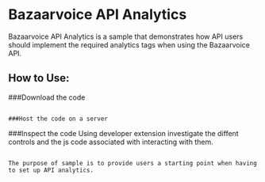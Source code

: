 Bazaarvoice API Analytics 
================

Bazaarvoice API Analytics is a sample that demonstrates how API users should implement the required analytics tags when using the Bazaarvoice API. 

How to Use:
----------------

###Download the code
```

###Host the code on a server
```

###Inspect the code
Using developer extension investigate the diffent controls and the js code associated with interacting with them.
```

The purpose of sample is to provide users a starting point when having to set up API analytics. 
